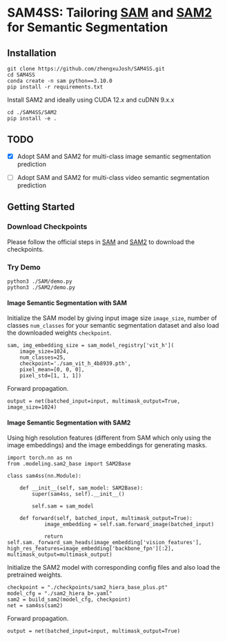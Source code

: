 # SAM4SS: Tailoring **[SAM](https://github.com/facebookresearch/segment-anything)** and **[SAM2](https://github.com/facebookresearch/segment-anything-2)** for Semantic Segmentation

## Installation

```
git clone https://github.com/zhengxuJosh/SAM4SS.git
cd SAM4SS
conda create -n sam python==3.10.0
pip install -r requirements.txt
```

Install SAM2 and ideally using CUDA 12.x and cuDNN 9.x.x

```
cd ./SAM4SS/SAM2
pip install -e .
```

## TODO

- [x] Adopt SAM and SAM2 for multi-class image semantic segmentation prediction
- [ ] Adopt SAM and SAM2 for multi-class video semantic segmentation prediction



## Getting Started

### Download Checkpoints

Please follow the official steps in [SAM](https://github.com/facebookresearch/segment-anything) and [SAM2](https://github.com/facebookresearch/segment-anything-2) to download the checkpoints.

### Try Demo

```
python3 ./SAM/demo.py
python3 ./SAM2/demo.py
```

#### Image Semantic Segmentation with SAM

Initialize the SAM model by giving input image size `image_size`, number of classes `num_classes` for your semantic segmentation dataset and also load the downloaded weights `checkpoint`.

```
sam, img_embedding_size = sam_model_registry['vit_h'](
    image_size=1024,
    num_classes=25,
    checkpoint='./sam_vit_h_4b8939.pth',
    pixel_mean=[0, 0, 0],
    pixel_std=[1, 1, 1])
```

Forward propagation.

```
output = net(batched_input=input, multimask_output=True, image_size=1024)
```

#### Image Semantic Segmentation with SAM2

Using high resolution features (different from SAM which only using the image embeddings) and the image embeddings for generating masks.

```
import torch.nn as nn
from .modeling.sam2_base import SAM2Base

class sam4ss(nn.Module):

    def __init__(self, sam_model: SAM2Base):
        super(sam4ss, self).__init__()

        self.sam = sam_model

    def forward(self, batched_input, multimask_output=True):
            image_embedding = self.sam.forward_image(batched_input)

            return self.sam._forward_sam_heads(image_embedding['vision_features'], high_res_features=image_embedding['backbone_fpn'][:2], multimask_output=multimask_output)
```

Initialize the SAM2 model with corresponding config files and also load the pretrained weights.

```
checkpoint = "./checkpoints/sam2_hiera_base_plus.pt"
model_cfg = "./sam2_hiera_b+.yaml"
sam2 = build_sam2(model_cfg, checkpoint)
net = sam4ss(sam2)
```

Forward propagation.

```
output = net(batched_input=input, multimask_output=True)
```
